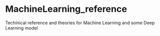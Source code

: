 # MachineLearning_reference
Techinical reference and theories for Machine Learning and some Deep Learning model
